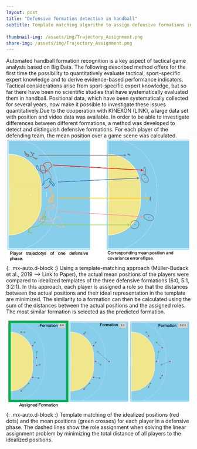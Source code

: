 ```yaml
---
layout: post
title: "Defensive formation detection in handball"
subtitle: Template matching algorithm to assign defensive formations in handball.
 
thumbnail-img: /assets/img/Trajectory_Assignment.png
share-img: /assets/img/Trajectory_Assignment.png
---
```



Automated handball formation recognition is a key aspect of tactical game analysis based on Big Data. The following described method offers for the first time the possibility to quantitatively evaluate tactical, sport-specific expert knowledge and to derive evidence-based performance indicators.
Tactical considerations arise from sport-specific expert knowledge, but so far there have been no scientific studies that have systematically evaluated them in handball. Positional data, which have been systematically collected for several years, now make it possible to investigate these issues quantitatively.Due to the cooperation with KINEXON (LINK), a large data set with position and video data was available.
In order to be able to investigate differences between different formations, a method was developed to detect and distinguish defensive formations. For each player of the defending team, the mean position over a game scene was calculated.
![Trajectory_Assignment](../assets/img/Trajectory_Assignment.png){: .mx-auto.d-block :}
Using a template-matching approach  (Müller-Budack et al., 2019 --> Link to Paper), the actual mean positions of the players were compared to idealized templates of the three defensive formations (6:0, 5:1, 3:2:1). In this approach, each player is assigned a role so that the distances between the actual positions and their ideal representation in the template are minimized. The similarity to a formation can then be calculated using the sum of the distances between the actual positions and the assigned roles. The most similar formation is selected as the predicted formation. 


![Formation_Assignment](../assets/img/Formation_Assignment.png){: .mx-auto.d-block :}
Template matching of the idealized positions (red dots) and the mean positions (green crosses) for each player in a defensive phase. The dashed lines show the role assignment when solving the linear assignment problem by minimizing the total distance of all players to the idealized positions.







